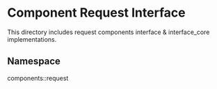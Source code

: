 # Component Request Interface

This directory includes request components interface & interface_core implementations.

## Namespace
components::request